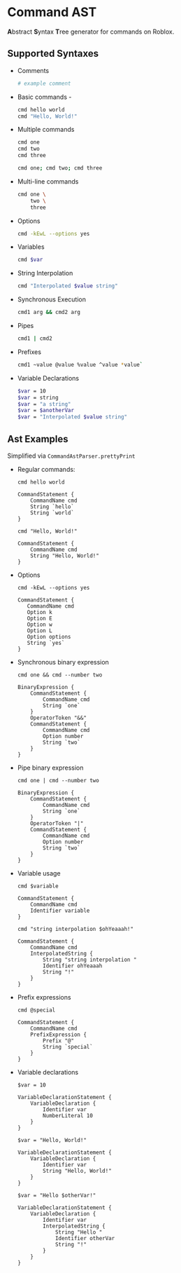 Command AST
==============
**A**bstract **S**yntax **T**ree generator for commands on Roblox.

## Supported Syntaxes
- Comments 
    ```bash
    # example comment
    ```
- Basic commands - 
    ```bash
    cmd hello world
    cmd "Hello, World!"
    ```

- Multiple commands
    ```bash
    cmd one
    cmd two
    cmd three
    ```
    ```bash
    cmd one; cmd two; cmd three
    ```

- Multi-line commands
    ```bash
    cmd one \
        two \
        three
    ```

- Options
    ```bash
    cmd -kEwL --options yes
    ```
- Variables 
    ```bash
    cmd $var 
    ```
- String Interpolation 
    ```bash
    cmd "Interpolated $value string"
    ```
- Synchronous Execution
    ```bash
    cmd1 arg && cmd2 arg
    ```
- Pipes
    ```bash
    cmd1 | cmd2
    ```
- Prefixes
    ```bash
    cmd1 ~value @value %value ^value *value`
    ```
- Variable Declarations
    ```bash
    $var = 10
    $var = string
    $var = "a string"
    $var = $anotherVar
    $var = "Interpolated $value string"
    ```

## Ast Examples
Simplified via `CommandAstParser.prettyPrint`

- Regular commands:

    `cmd hello world`

    ```
    CommandStatement {
        CommandName cmd
        String `hello`
        String `world`
    }
    ```
    
    `cmd "Hello, World!"`

    ```
    CommandStatement {
        CommandName cmd
        String "Hello, World!"
    }
    ```

- Options

    `cmd -kEwL --options yes`

    ```
    CommandStatement {
       CommandName cmd
       Option k
       Option E
       Option w
       Option L
       Option options
       String `yes` 
    }
    ```

- Synchronous binary expression

    `cmd one && cmd --number two`

    ```
    BinaryExpression {
        CommandStatement {
            CommandName cmd
            String `one`
        }
        OperatorToken "&&"
        CommandStatement {
            CommandName cmd
            Option number
            String `two`
        }
    }
    ```

- Pipe binary expression

    `cmd one | cmd --number two`

    ```
    BinaryExpression {
        CommandStatement {
            CommandName cmd
            String `one`
        }
        OperatorToken "|"
        CommandStatement {
            CommandName cmd
            Option number
            String `two`
        }
    }
    ```

- Variable usage

    `cmd $variable`

    ```
    CommandStatement {
        CommandName cmd
        Identifier variable
    }
    ```

    `cmd "string interpolation $ohYeaaah!"`

    ```
    CommandStatement {
        CommandName cmd
        InterpolatedString {
            String "string interpolation "
            Identifier ohYeaaah
            String "!"
        }
    }
    ```

- Prefix expressions

    `cmd @special`

    ```
    CommandStatement {
        CommandName cmd
        PrefixExpression {
            Prefix "@"
            String `special`
        }
    }
    ```

- Variable declarations

    `$var = 10`

    ```
    VariableDeclarationStatement {
        VariableDeclaration {
            Identifier var
            NumberLiteral 10
        }
    }
    ```

    `$var = "Hello, World!"`

    ```
    VariableDeclarationStatement {
        VariableDeclaration {
            Identifier var
            String "Hello, World!"
        }
    }
    ```

    `$var = "Hello $otherVar!"`

    ```
    VariableDeclarationStatement {
        VariableDeclaration {
            Identifier var
            InterpolatedString {
                String "Hello "
                Identifier otherVar
                String "!"
            }
        }
    }
    ```